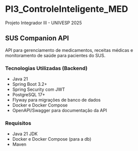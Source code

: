 # PI3_ControleInteligente_MED
Projeto Integrador III - UNIVESP 2025



## SUS Companion API

API para gerenciamento de medicamentos, receitas médicas e monitoramento de saúde para pacientes do SUS.

### Tecnologias Utilizadas (Backend)

- Java 21
- Spring Boot 3.2+
- Spring Security com JWT
- PostgreSQL 17+
- Flyway para migrações de banco de dados
- Docker e Docker Compose
- OpenAPI/Swagger para documentação da API

### Requisitos

- Java 21 JDK
- Docker e Docker Compose (para a db)
- Maven

